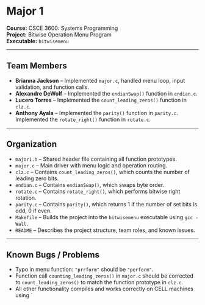 # Major 1

**Course:** CSCE 3600: Systems Programming  
**Project:** Bitwise Operation Menu Program  
**Executable:** `bitwisemenu`

---

## Team Members

- **Brianna Jackson** – Implemented `major.c`, handled menu loop, input validation, and function calls.
- **Alexandre DeWolf** – Implemented the `endianSwap()` function in `endian.c`.
- **Lucero Torres** – Implemented the `count_leading_zeros()` function in `clz.c`.
- **Anthony Ayala** – Implemented the `parity()` function in `parity.c`. Implemented the `rotate_right()` function in `rotate.c`.

---

## Organization

- `major1.h` – Shared header file containing all function prototypes.
- `major.c` – Main driver with menu logic and operation routing.
- `clz.c` – Contains `count_leading_zeros()`, which counts the number of leading zero bits.
- `endian.c` – Contains `endianSwap()`, which swaps byte order.
- `rotate.c` – Contains `rotate_right()`, which performs bitwise right rotation.
- `parity.c` – Contains `parity()`, which returns 1 if the number of set bits is odd, 0 if even.
- `Makefile` – Builds the project into the `bitwisemenu` executable using `gcc -Wall`.
- `README` – Describes the project structure, team roles, and known issues.

---

## Known Bugs / Problems

- Typo in menu function: `"prrform"` should be `"perform"`.
- Function call `counting_leading_zeros()` in `major.c` should be corrected to `count_leading_zeros()` to match the function prototype in `clz.c`.
- All other functionality compiles and works correctly on CELL machines using `
